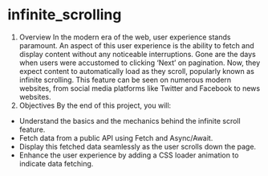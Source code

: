 # infinite_scrolling
1. Overview
In the modern era of the web, user experience stands
paramount. An aspect of this user experience is the
ability to fetch and display content without any noticeable
interruptions. Gone are the days when users were
accustomed to clicking ‘Next’ on pagination. Now, they
expect content to automatically load as they scroll,
popularly known as infinite scrolling. This feature can be
seen on numerous modern websites, from social media
platforms like Twitter and Facebook to news websites.
2. Objectives
By the end of this project, you will:
- Understand the basics and the mechanics behind the
infinite scroll feature.
- Fetch data from a public API using Fetch and
Async/Await.
- Display this fetched data seamlessly as the user scrolls
down the page.
- Enhance the user experience by adding a CSS loader
animation to indicate data fetching.
